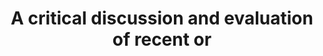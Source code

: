 ---
title: A critical discussion and evaluation of recent or 
longTitle: 'A critical discussion and evaluation of recent or current work, performance or artistic creation.'
tags:
- gccommon
scopeNote:
- "[[Revision]]"
---